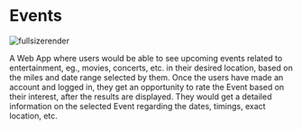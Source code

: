 # Events

![fullsizerender](https://user-images.githubusercontent.com/27262988/31465369-c9849ede-aea1-11e7-8481-747209337a08.jpg)

A Web App where users would be able to see upcoming events related to entertainment, eg., movies, concerts, etc. in their desired location, based on the miles and date range selected by them.
Once the users have made an account and logged in, they get an opportunity to rate the Event based on their interest, after the results are displayed. 
They would get a detailed information on the selected Event regarding the dates, timings, exact location, etc.

